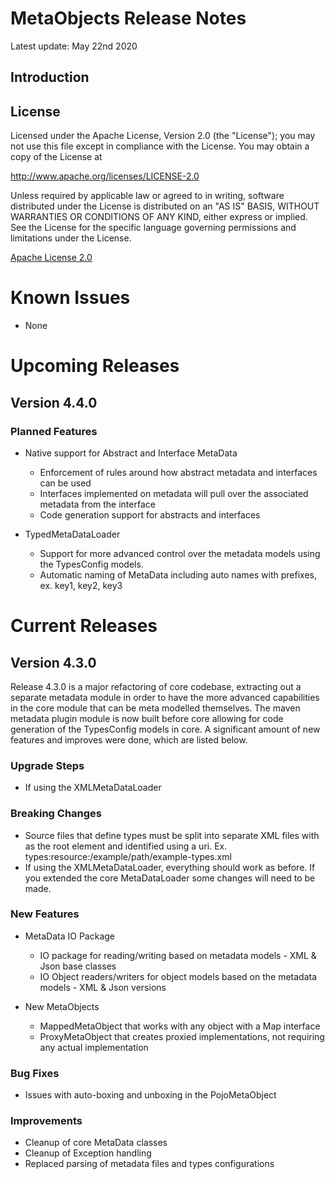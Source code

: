 # MetaObjects Release Notes
Latest update: May 22nd 2020

## Introduction

## License
Licensed under the Apache License, Version 2.0 (the "License");
you may not use this file except in compliance with the License.
You may obtain a copy of the License at

<http://www.apache.org/licenses/LICENSE-2.0>

Unless required by applicable law or agreed to in writing, software
distributed under the License is distributed on an "AS IS" BASIS,
WITHOUT WARRANTIES OR CONDITIONS OF ANY KIND, either express or implied.
See the License for the specific language governing permissions and
limitations under the License.

[Apache License 2.0](LICENSE)

# Known Issues
* None

# Upcoming Releases

## Version 4.4.0 

### Planned Features
* Native support for Abstract and Interface MetaData
  - Enforcement of rules around how abstract metadata and interfaces can be used
  - Interfaces implemented on metadata will pull over the associated metadata from the interface
  - Code generation support for abstracts and interfaces
  
* TypedMetaDataLoader
  - Support for more advanced control over the metadata models using the TypesConfig models.
  - Automatic naming of MetaData including auto names with prefixes, ex. key1, key2, key3

# Current Releases

## Version 4.3.0 
Release 4.3.0 is a major refactoring of core codebase, extracting out a separate metadata module in order to have the
more advanced capabilities in the core module that can be meta modelled themselves.  The maven metadata plugin module
is now built before core allowing for code generation of the TypesConfig models in core.  A significant amount of new
features and improves were done, which are listed below.

### Upgrade Steps
* If using the XMLMetaDataLoader

### Breaking Changes
*  Source files that define types must be split into separate XML files with <typeConfig> as the root element and 
   identified using a uri. Ex. types:resource:/example/path/example-types.xml
*  If using the XMLMetaDataLoader, everything should work as before.  If you extended the core MetaDataLoader some
   changes will need to be made.

### New Features
* MetaData IO Package
  -  IO package for reading/writing based on metadata models - XML & Json base classes
  -  IO Object readers/writers for object models based on the metadata models - XML & Json versions
  
* New MetaObjects
  -  MappedMetaObject that works with any object with a Map interface
  -  ProxyMetaObject that creates proxied implementations, not requiring any actual implementation

### Bug Fixes
*  Issues with auto-boxing and unboxing in the PojoMetaObject

### Improvements
*  Cleanup of core MetaData classes
*  Cleanup of Exception handling
*  Replaced parsing of metadata files and types configurations


